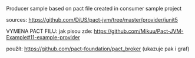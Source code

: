 Producer sample based on pact file created in consumer sample project


sources:
https://github.com/DiUS/pact-jvm/tree/master/provider/junit5




VYMENA PACT FILU:
jak pisou zde:  https://github.com/Mikuu/Pact-JVM-Example#11-example-provider

použít:
https://github.com/pact-foundation/pact_broker
(ukazuje pak i graf)